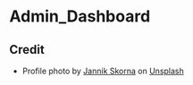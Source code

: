 # Admin_Dashboard

## Credit
- Profile photo by <a href="https://unsplash.com/@jaenix?utm_source=unsplash&utm_medium=referral&utm_content=creditCopyText">Jannik Skorna</a> on <a href="https://unsplash.com/s/photos/football?utm_source=unsplash&utm_medium=referral&utm_content=creditCopyText">Unsplash</a>
  